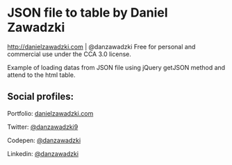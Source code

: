 # JSON file to table by Daniel Zawadzki
http://danielzawadzki.com | @danzawadzki
Free for personal and commercial use under the CCA 3.0 license.

Example of loading datas from JSON file using jQuery getJSON method and attend to the html table.

## Social profiles:
Portfolio: [danielzawadzki.com](http://danielzawadzki.com/)

Twitter: [@danzawadzki9](https://twitter.com/danzawadzki7)

Codepen: [@danzawadzki](https://codepen.io/danzawadzki/)

Linkedin: [@danzawadzki](https://www.linkedin.com/in/danzawadzki/)